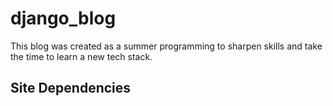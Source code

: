# django_blog

This blog was created as a summer programming to sharpen skills and take the time to learn a new tech stack. 

## Site Dependencies 
